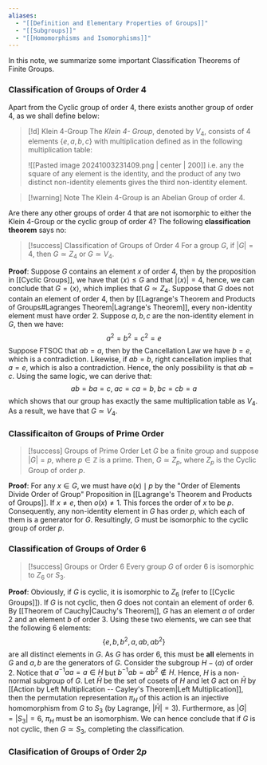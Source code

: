 ```yaml
---
aliases:
  - "[[Definition and Elementary Properties of Groups]]"
  - "[[Subgroups]]"
  - "[[Homomorphisms and Isomorphisms]]"
---
```

In this note, we summarize some important Classification Theorems of Finite Groups. 

### Classification of Groups of Order 4

Apart from the Cyclic group of order $4$, there exists another group of order $4$, as we shall define below: 

>[!d] Klein $4$-Group
>The *Klein 4- Group*, denoted by $V_4$, consists of $4$ elements $\{e, a, b, c\}$ with multiplication defined as in the following multiplication table: 
>
>![[Pasted image 20241003231409.png | center | 200]]
>i.e. any the square of any element is the identity, and the product of any two distinct non-identity elements gives the third non-identity element. 

>[!warning] Note
>The Klein 4-Group is an Abelian Group of order $4$. 

Are there any other groups of order $4$ that are not isomorphic to either the Klein 4-Group or the cyclic group of order $4$? The following **classification theorem** says no: 

>[!success] Classification of Groups of Order $4$
>For a group $G$, if $|G| = 4$,  then $G \simeq Z_4$ or $G \simeq V_4$. 

**Proof**: Suppose $G$ contains an element $x$ of order $4$, then by the proposition in [[Cyclic Groups]], we have that $\langle x \rangle \leq G$ and that $|\langle x \rangle| = 4$, hence, we can conclude that $G = \langle x \rangle$, which implies that $G \simeq Z_4$. Suppose that $G$ does not contain an element of order $4$, then by [[Lagrange's Theorem and Products of Groups#Lagranges Theorem|Lagrange's Theorem]], every non-identity element must have order $2$. Suppose $a, b, c$ are the non-identity element in $G$, then we have:
$$a^2 = b^2 = c^2 = e$$
Suppose FTSOC that $ab = a$, then by the Cancellation Law we have $b = e$, which is a contradiction. Likewise, if $ab = b$, right cancellation implies that $a = e$, which is also a contradiction. Hence, the only possibility is that $ab = c$. Using the same logic, we can derive that:
$$
ab = ba =  c,\;  ac = ca = b, \; bc = cb = a
$$
which shows that our group has exactly the same multiplication table as $V_4$. As a result, we have that $G \simeq V_4$.

### Classificaiton of Groups of Prime Order

>[!success] Groups of Prime Order
>Let $G$ be a finite group and suppose $|G| = p$, where $p \in \mathbb{Z}$ is a prime. Then, $G \simeq Z_p$, where $Z_p$ is the Cyclic Group of order $p$. 

**Proof**: For any $x \in G$, we must have $o(x) \mid p$ by the "Order of Elements Divide Order of Group" Proposition in [[Lagrange's Theorem and Products of Groups]]. If $x \neq e$, then $o(x) \neq 1$. This forces the order of $x$ to be $p$. Consequently, any non-identity element in $G$ has order $p$, which each of them is a generator for $G$. Resultingly, $G$ must be isomorphic to the cyclic group of order $p$. 

### Classification of Groups of Order 6

>[!success] Groups or Order $6$
>Every group $G$ of order $6$ is isomorphic to $Z_6$ or $S_3$. 

**Proof**: Obviously, if $G$ is cyclic, it is isomorphic to $Z_6$ (refer to [[Cyclic Groups]]). If $G$ is not cyclic, then $G$ does not contain an element of order $6$. By [[Theorem of Cauchy|Cauchy's Theorem]], $G$ has an element $a$ of order $2$ and an element $b$ of order $3$. Using these two elements, we can see that the following $6$ elements:
$$
\{ e, b, b^2, a, ab, ab^2 \}
$$
are all distinct elements in $G$. As $G$ has order $6$, this must be **all** elements in $G$ and $a, b$ are the generators of $G$. Consider the subgroup $H - \langle a \rangle$ of order $2$. Notice that $a^{-1}aa = a \in H$ but $b^{-1}ab = ab^2 \not \in H$. Hence, $H$ is a non-normal subgroup of $G$. Let $\bar{H}$ be the set of cosets of $H$ and let $G$ act on $\bar{H}$ by [[Action by Left Multiplication -- Cayley's Theorem|Left Multiplication]], then the permutation representation $\pi_H$ of this action is an injective homomorphism from $G$ to $S_3$ (by Lagrange, $|\bar{H}| = 3$). Furthermore, as $|G| = |S_3| = 6$, $\pi_H$ must be an isomorphism. We can hence conclude that if $G$ is not cyclic, then $G \simeq S_3$, completing the classification.  

### Clasification of Groups of Order $2p$



